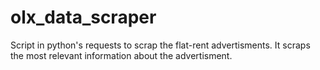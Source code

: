 # olx_data_scraper

Script in python's requests to scrap the flat-rent advertisments. It scraps the most relevant information about the advertisment.
